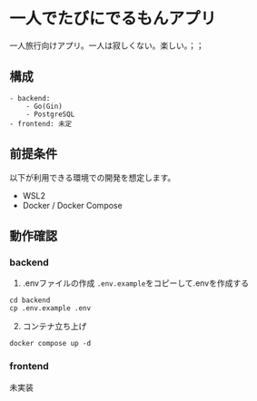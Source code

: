 # 一人でたびにでるもんアプリ
一人旅行向けアプリ。一人は寂しくない。楽しい。；；

## 構成
```
- backend: 
    - Go(Gin)
    - PostgreSQL
- frontend: 未定
```

## 前提条件
以下が利用できる環境での開発を想定します。
- WSL2
- Docker / Docker Compose

## 動作確認
### backend
1. .envファイルの作成
`.env.example`をコピーして.envを作成する
```
cd backend
cp .env.example .env
```
2. コンテナ立ち上げ
```
docker compose up -d
```

### frontend
未実装